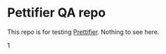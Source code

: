 # Pettifier QA repo

This repo is for testing [Prettifier](https://github.com/kevgo/prettifier).
Nothing to see here.






1









